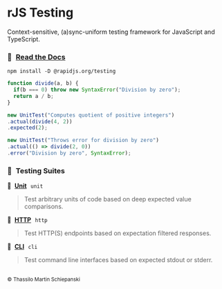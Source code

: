# rJS Testing

Context-sensitive, (a)sync-uniform testing framework for JavaScript and TypeScript.

### 📖 &hairsp; [Read the Docs](./packages/testing/README.md)

``` cli
npm install -D @rapidjs.org/testing
```

``` js
function divide(a, b) {
  if(b === 0) throw new SyntaxError("Division by zero");
  return a / b;
}

new UnitTest("Computes quotient of positive integers")
.actual(divide(4, 2))
.expected(2);

new UnitTest("Throws error for division by zero")
.actual(() => divide(2, 0))
.error("Division by zero", SyntaxError);
```

### 🔧 &hairsp; Testing Suites

**🔩 &hairsp; [Unit](./packages/@unit/README.md)** &hairsp; `unit`

> Test arbitrary units of code based on deep expected value comparisons.

**🔩 &hairsp; [HTTP](./packages/@http/README.md)** &hairsp; `http`

> Test HTTP(S) endpoints based on expectation filtered responses.

**🔩 &hairsp; [CLI](./packages/@cli/README.md)** &hairsp; `cli`

> Test command line interfaces based on expected stdout or stderr.

##

<sub>© Thassilo Martin Schiepanski</sub>